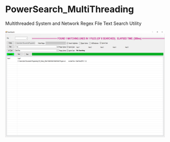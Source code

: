 # PowerSearch_MultiThreading
Multithreaded System and Network Regex File Text Search Utility

<img src="searchbox.jpg" alt="Intial Search Screen" width="1000">
